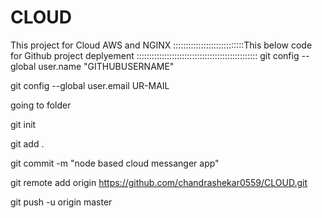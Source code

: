 # CLOUD
This project for Cloud AWS and NGINX
::::::::::::::::::::::::::::This below code for Github project deplyement ::::::::::::::::::::::::::::::::::::::::::::::::
git config --global user.name "GITHUBUSERNAME"

git config --global user.email UR-MAIL

going to folder

git init 

git add .

git commit -m "node based cloud messanger app"

git remote add origin https://github.com/chandrashekar0559/CLOUD.git

git push -u  origin master 
